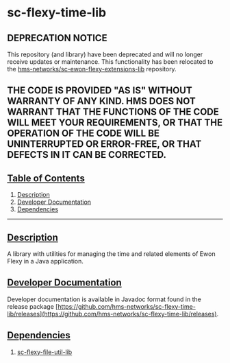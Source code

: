# sc-flexy-time-lib

## DEPRECATION NOTICE
This repository (and library) have been deprecated and will no longer receive updates or maintenance. 
This functionality has been relocated to the [hms-networks/sc-ewon-flexy-extensions-lib](https://github.com/hms-networks/sc-ewon-flexy-extensions-lib) repository.

THE CODE IS PROVIDED "AS IS" WITHOUT WARRANTY OF ANY KIND. HMS DOES NOT WARRANT THAT THE FUNCTIONS OF THE CODE WILL MEET YOUR REQUIREMENTS, OR THAT THE OPERATION OF THE CODE WILL BE UNINTERRUPTED OR ERROR-FREE, OR THAT DEFECTS IN IT CAN BE CORRECTED.
---

## [Table of Contents](#table-of-contents)

1. [Description](#description)
2. [Developer Documentation](#developer-documentation)
3. [Dependencies](#dependencies)

---

## [Description](#table-of-contents)

A library with utilities for managing the time and related elements of Ewon Flexy in a Java application.

## [Developer Documentation](#table-of-contents)

Developer documentation is available in Javadoc format found in the release package [https://github.com/hms-networks/sc-flexy-time-lib/releases](https://github.com/hms-networks/sc-flexy-time-lib/releases).

## [Dependencies](#table-of-contents)
1. [sc-flexy-file-util-lib](https://github.com/hms-networks/sc-flexy-file-util-lib)

